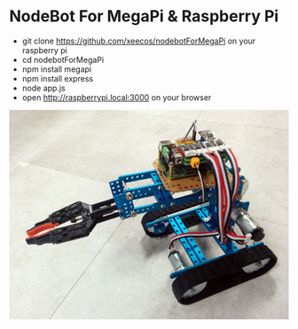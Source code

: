 # NodeBot For MegaPi & Raspberry Pi
 * git clone https://github.com/xeecos/nodebotForMegaPi on your raspberry pi
 * cd nodebotForMegaPi
 * npm install megapi
 * npm install express
 * node app.js
 * open http://raspberrypi.local:3000 on your browser
 
 ![image](https://github.com/xeecos/nodebotForMegaPi/raw/master/images/nodebot.jpg)
